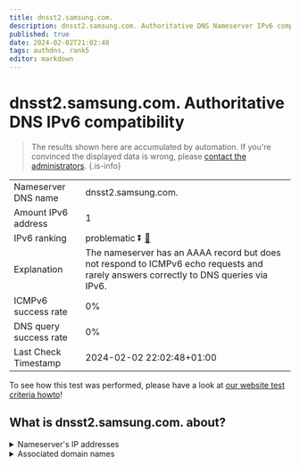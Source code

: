 ```yaml
---
title: dnsst2.samsung.com.
description: dnsst2.samsung.com. Authoritative DNS Nameserver IPv6 compatibility
published: true
date: 2024-02-02T21:02:48
tags: authdns, rank5
editor: markdown
---
```


# dnsst2.samsung.com. Authoritative DNS IPv6 compatibility

> The results shown here are accumulated by automation. If you're convinced the displayed data is wrong, please [contact the administrators](/howto/chat). 
{.is-info}




|   |   |
| - | - |
| Nameserver DNS name | dnsst2.samsung.com.
| Amount IPv6 address | 1
| IPv6 ranking | problematic :arrow_double_down: [🔗](/howto/ranking) |
| Explanation | The nameserver has an AAAA record but does not respond to ICMPv6 echo requests and rarely answers correctly to DNS queries via IPv6. |
| ICMPv6 success rate | 0%|
| DNS query success rate | 0% |
| Last Check Timestamp | 2024-02-02 22:02:48+01:00 |

To see how this test was performed, please have a look at [our website test criteria howto](/howto/testcriteria/authdns)!


## What is dnsst2.samsung.com. about?




<details>
<summary>Nameserver's IP addresses</summary>

2001:330:a:b:112:106:53:58

</details>



<details>
<summary>Associated domain names</summary>

www.samsung.com

</details>
